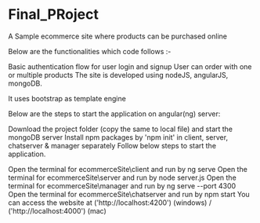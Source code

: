 # Final_PRoject
A Sample ecommerce site where products can be purchased online

Below are the functionalities which code follows :-

Basic authentication flow for user login and signup User can order with one or multiple products The site is developed using nodeJS, angularJS, mongoDB.

It uses bootstrap as template engine

Below are the steps to start the application on angular(ng) server:

Download the project folder (copy the same to local file) and start the mongoDB server
Install npm packages by 'npm init' in client, server, chatserver & manager separately
Follow below steps to start the application.

Open the terminal for ecommerceSite\client and run by ng serve
Open the terminal for ecommerceSite\server and run by node server.js
Open the terminal for ecommerceSite\manager and run by ng serve --port 4300
Open the terminal for ecommerceSite\chatserver and run by npm start
You can access the website at ('http://localhost:4200') (windows) / ('http://localhost:4000') (mac)
